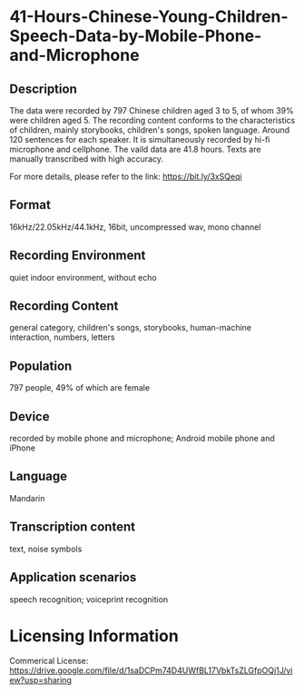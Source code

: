 # 41-Hours-Chinese-Young-Children-Speech-Data-by-Mobile-Phone-and-Microphone


## Description
The data were recorded by 797 Chinese children aged 3 to 5, of whom 39% were children aged 5. The recording content conforms to the characteristics of children, mainly storybooks, children's songs, spoken language. Around 120 sentences for each speaker. It is simultaneously recorded by hi-fi microphone and cellphone. The vaild data are 41.8 hours. Texts are manually transcribed with high accuracy.

For more details, please refer to the link: https://bit.ly/3xSQeqi

## Format
16kHz/22.05kHz/44.1kHz, 16bit, uncompressed wav, mono channel

## Recording Environment
quiet indoor environment, without echo

## Recording Content
general category, children's songs, storybooks, human-machine interaction, numbers, letters

## Population
797 people, 49% of which are female

## Device
recorded by mobile phone and microphone; Android mobile phone and iPhone

## Language
Mandarin

## Transcription content
text, noise symbols

## Application scenarios
speech recognition; voiceprint recognition

# Licensing Information
Commerical License: https://drive.google.com/file/d/1saDCPm74D4UWfBL17VbkTsZLGfpOQj1J/view?usp=sharing

